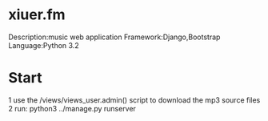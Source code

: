 xiuer.fm
========

Description:music web application
Framework:Django,Bootstrap
Language:Python 3.2

Start
=========
1 use the /views/views_user.admin() script to download the mp3 source files
2 run: python3 ../manage.py runserver





